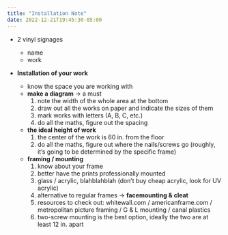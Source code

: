 ```yaml
---
title: "Installation Note"
date: 2022-12-21T19:45:30-05:00
---
```


- 2 vinyl signages
	- name
	- work

- **Installation of your work**
	- know the space you are working with
	- **make a diagram** → a must
		1. note the width of the whole area at the bottom
		2. draw out all the works on paper and indicate the sizes of them
		3. mark works with letters (A, B, C, etc.)
		4. do all the maths, figure out the spacing
	- **the ideal height of work**
		1. the center of the work is 60 in. from the floor
		2. do all the maths, figure out where the nails/screws go (roughly, it’s going to be determined by the specific frame)
	- **framing / mounting**
		1. know about your frame
		2. better have the prints professionally mounted
		3. glass / acrylic, blahblahblah (don’t buy cheap acrylic, look for UV acrylic)
		4. alternative to regular frames → **facemounting & cleat**
		5. resources to check out: whitewall.com / americanframe.com / metropolitan picture framing / G & L mounting / canal plastics
		6. two-screw mounting is the best option, ideally the two are at least 12 in. apart